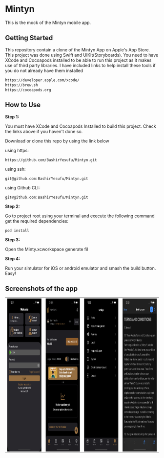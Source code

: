 # Mintyn

This is the mock of the Mintyn mobile app.

## Getting Started
This repository contain a clone of the Mintyn App on Apple's App Store. This project was done using Swift and UIKIt(Storyboards). You need to have XCode and Cocoapods installed to be able to run this project as it makes use of third party libraries. I have included links to help install these tools if you do not already have them installed

```
https://developer.apple.com/xcode/
https://brew.sh
https://cocoapods.org
```


## How to Use 

**Step 1:**


You must have XCode and Cocoapods Installed to build this project. Check the links above if you haven't done so.

Download or clone this repo by using the link below 

using https:

```
https://github.com/BashirYesufu/Mintyn.git
```

using ssh:

```
git@github.com:BashirYesufu/Mintyn.git
```

using Github CLI:

```
git@github.com:BashirYesufu/Mintyn.git
```

**Step 2:**

Go to project root using your terminal and execute the following command get the required dependencies: 

```
pod install 
```

**Step 3:**

Open the Minty.xcworkspace generate fil

**Step 4:**

Run your simulator for iOS or android emulator and smash the build button. Easy!

## Screenshots of the app
<table>
 <tr>
  <td>
   <img align="center" alt="IMG" src="https://raw.githubusercontent.com/BashirYesufu/Mintyn/main/mintyn-demo/1.png" width="200" height="500" />
  </td>
  <td>
    <img align="center" alt="IMG" src="https://raw.githubusercontent.com/BashirYesufu/Mintyn/main/mintyn-demo/2.png" width="200" height="500" />
  </td>
   <td>
    <img align="center" alt="IMG" src="https://raw.githubusercontent.com/BashirYesufu/Mintyn/main/mintyn-demo/3.png" width="200" height="500" />
  </td>
   <td>
    <img align="center" alt="IMG" src="https://raw.githubusercontent.com/BashirYesufu/Mintyn/main/mintyn-demo/4.png" width="200" height="500" />
  </td>
 </tr>
</table>
